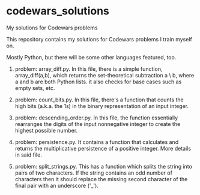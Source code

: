 # codewars_solutions
My solutions for Codewars problems

This repository contains my solutions for Codewars problems I train myself on.

Mostly Python, but there will be some other languages featured, too.

1. problem: array_diff.py. In this file, there is a simple function, array_diff(a,b), which returns the set-theoretical subtraction a \ b, where a and b are both Python lists. it also checks for base cases such as empty sets, etc.

2. problem: count_bits.py. In this file, there's a function that counts the high bits (a.k.a. the 1s) in the binary representation of an input integer.

3. problem: descending_order.py. In this file, the function essentially rearranges the digits of the input nonnegative integer to create the highest possible number.

4. problem: persistence.py. It contains a function that calculates and returns the multiplicative persistence of a positive integer. More details in said file.

5. problem: split_strings.py. This has a function which splits the string into pairs of two characters. If the string contains an odd number of characters then it should replace the missing second character of the final pair with an underscore ('_').
